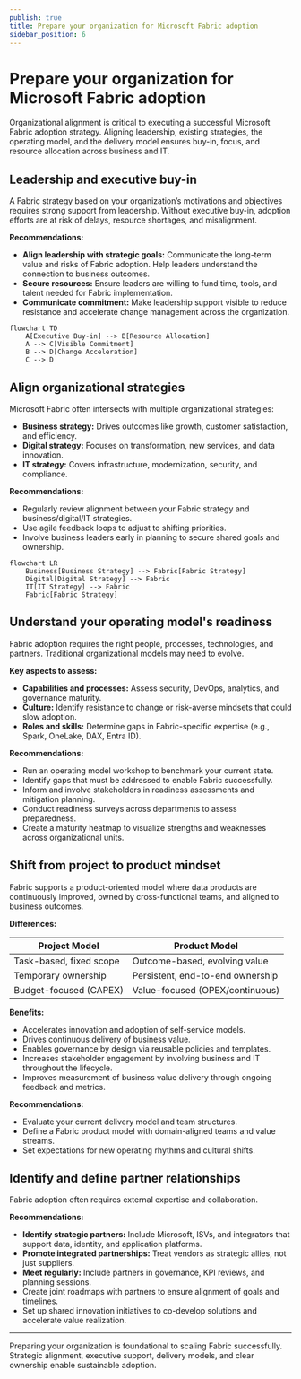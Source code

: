 ```yaml
---
publish: true
title: Prepare your organization for Microsoft Fabric adoption
sidebar_position: 6
---
```


# Prepare your organization for Microsoft Fabric adoption

Organizational alignment is critical to executing a successful Microsoft Fabric adoption strategy. Aligning leadership, existing strategies, the operating model, and the delivery model ensures buy-in, focus, and resource allocation across business and IT.

## Leadership and executive buy-in

A Fabric strategy based on your organization’s motivations and objectives requires strong support from leadership. Without executive buy-in, adoption efforts are at risk of delays, resource shortages, and misalignment.

**Recommendations:**

- **Align leadership with strategic goals:** Communicate the long-term value and risks of Fabric adoption. Help leaders understand the connection to business outcomes.
- **Secure resources:** Ensure leaders are willing to fund time, tools, and talent needed for Fabric implementation.
- **Communicate commitment:** Make leadership support visible to reduce resistance and accelerate change management across the organization.

```mermaid
flowchart TD
    A[Executive Buy-in] --> B[Resource Allocation]
    A --> C[Visible Commitment]
    B --> D[Change Acceleration]
    C --> D
```

## Align organizational strategies

Microsoft Fabric often intersects with multiple organizational strategies:

- **Business strategy:** Drives outcomes like growth, customer satisfaction, and efficiency.
- **Digital strategy:** Focuses on transformation, new services, and data innovation.
- **IT strategy:** Covers infrastructure, modernization, security, and compliance.

**Recommendations:**

- Regularly review alignment between your Fabric strategy and business/digital/IT strategies.
- Use agile feedback loops to adjust to shifting priorities.
- Involve business leaders early in planning to secure shared goals and ownership.

```mermaid
flowchart LR
    Business[Business Strategy] --> Fabric[Fabric Strategy]
    Digital[Digital Strategy] --> Fabric
    IT[IT Strategy] --> Fabric
    Fabric[Fabric Strategy]
```

## Understand your operating model's readiness

Fabric adoption requires the right people, processes, technologies, and partners. Traditional organizational models may need to evolve.

**Key aspects to assess:**

- **Capabilities and processes:** Assess security, DevOps, analytics, and governance maturity.
- **Culture:** Identify resistance to change or risk-averse mindsets that could slow adoption.
- **Roles and skills:** Determine gaps in Fabric-specific expertise (e.g., Spark, OneLake, DAX, Entra ID).

**Recommendations:**

- Run an operating model workshop to benchmark your current state.
- Identify gaps that must be addressed to enable Fabric successfully.
- Inform and involve stakeholders in readiness assessments and mitigation planning.
- Conduct readiness surveys across departments to assess preparedness.
- Create a maturity heatmap to visualize strengths and weaknesses across organizational units.

## Shift from project to product mindset

Fabric supports a product-oriented model where data products are continuously improved, owned by cross-functional teams, and aligned to business outcomes.

**Differences:**

| Project Model | Product Model |
|---------------|----------------|
| Task-based, fixed scope | Outcome-based, evolving value |
| Temporary ownership | Persistent, end-to-end ownership |
| Budget-focused (CAPEX) | Value-focused (OPEX/continuous) |

**Benefits:**

- Accelerates innovation and adoption of self-service models.
- Drives continuous delivery of business value.
- Enables governance by design via reusable policies and templates.
- Increases stakeholder engagement by involving business and IT throughout the lifecycle.
- Improves measurement of business value delivery through ongoing feedback and metrics.

**Recommendations:**

- Evaluate your current delivery model and team structures.
- Define a Fabric product model with domain-aligned teams and value streams.
- Set expectations for new operating rhythms and cultural shifts.

## Identify and define partner relationships

Fabric adoption often requires external expertise and collaboration.

**Recommendations:**

- **Identify strategic partners:** Include Microsoft, ISVs, and integrators that support data, identity, and application platforms.
- **Promote integrated partnerships:** Treat vendors as strategic allies, not just suppliers.
- **Meet regularly:** Include partners in governance, KPI reviews, and planning sessions.
- Create joint roadmaps with partners to ensure alignment of goals and timelines.
- Set up shared innovation initiatives to co-develop solutions and accelerate value realization.

---

Preparing your organization is foundational to scaling Fabric successfully. Strategic alignment, executive support, delivery models, and clear ownership enable sustainable adoption.
